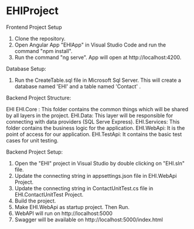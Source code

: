 # EHIProject


Frontend Project Setup
1) Clone the repository.
2) Open Angular App "EHIApp" in Visual Studio Code and run the command "npm install".
3) Run the command "ng serve". App will open at http://localhost:4200.


Database Setup:
1) Run the CreateTable.sql file in Microsoft Sql Server. This will create a database named 'EHI' and a table named 'Contact' .


Backend Project Structure:

EHI
		EHI.Core : This folder contains the common things which will be shared by all layers in the project.
		EHI.Data: This layer will be responsible for connecting with data providers (SQL Serve Express).
		EHI.Services: This folder contains the business logic for the application.
		EHI.WebApi: It is the point of access for our application.
		EHI.TestApi: It contains the basic test cases for unit testing. 


Backend Project Setup:

1) Open the "EHI" project in Visual Studio by double clicking on "EHI.sln" file.
2) Update the connecting string in appsettings.json file in EHI.WebApi Project.
3) Update the connecting string in ContactUnitTest.cs file in EHI.ContactUnitTest Project.
2) Build the project.
3) Make EHI.WebApi as startup project. Then Run.
4) WebAPI will run on  http://localhost:5000
5) Swagger will be available on http://localhost:5000/index.html